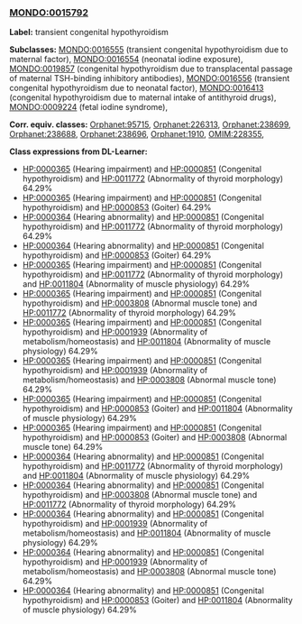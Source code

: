 
### [MONDO:0015792](http://purl.obolibrary.org/obo/MONDO_0015792)
**Label:** transient congenital hypothyroidism

**Subclasses:** [MONDO:0016555](http://purl.obolibrary.org/obo/MONDO_0016555) (transient congenital hypothyroidism due to maternal factor), [MONDO:0016554](http://purl.obolibrary.org/obo/MONDO_0016554) (neonatal iodine exposure), [MONDO:0019857](http://purl.obolibrary.org/obo/MONDO_0019857) (congenital hypothyroidism due to transplacental passage of maternal TSH-binding inhibitory antibodies), [MONDO:0016556](http://purl.obolibrary.org/obo/MONDO_0016556) (transient congenital hypothyroidism due to neonatal factor), [MONDO:0016413](http://purl.obolibrary.org/obo/MONDO_0016413) (congenital hypothyroidism due to maternal intake of antithyroid drugs), [MONDO:0009224](http://purl.obolibrary.org/obo/MONDO_0009224) (fetal iodine syndrome), 

**Corr. equiv. classes:** [Orphanet:95715](http://www.orpha.net/ORDO/Orphanet_95715), [Orphanet:226313](http://www.orpha.net/ORDO/Orphanet_226313), [Orphanet:238699](http://www.orpha.net/ORDO/Orphanet_238699), [Orphanet:238688](http://www.orpha.net/ORDO/Orphanet_238688), [Orphanet:238696](http://www.orpha.net/ORDO/Orphanet_238696), [Orphanet:1910](http://www.orpha.net/ORDO/Orphanet_1910), [OMIM:228355](http://purl.obolibrary.org/obo/OMIM_228355), 

**Class expressions from DL-Learner:**

- [HP:0000365](http://purl.obolibrary.org/obo/HP_0000365) (Hearing impairment) and [HP:0000851](http://purl.obolibrary.org/obo/HP_0000851) (Congenital hypothyroidism) and [HP:0011772](http://purl.obolibrary.org/obo/HP_0011772) (Abnormality of thyroid morphology) 64.29%
- [HP:0000365](http://purl.obolibrary.org/obo/HP_0000365) (Hearing impairment) and [HP:0000851](http://purl.obolibrary.org/obo/HP_0000851) (Congenital hypothyroidism) and [HP:0000853](http://purl.obolibrary.org/obo/HP_0000853) (Goiter) 64.29%
- [HP:0000364](http://purl.obolibrary.org/obo/HP_0000364) (Hearing abnormality) and [HP:0000851](http://purl.obolibrary.org/obo/HP_0000851) (Congenital hypothyroidism) and [HP:0011772](http://purl.obolibrary.org/obo/HP_0011772) (Abnormality of thyroid morphology) 64.29%
- [HP:0000364](http://purl.obolibrary.org/obo/HP_0000364) (Hearing abnormality) and [HP:0000851](http://purl.obolibrary.org/obo/HP_0000851) (Congenital hypothyroidism) and [HP:0000853](http://purl.obolibrary.org/obo/HP_0000853) (Goiter) 64.29%
- [HP:0000365](http://purl.obolibrary.org/obo/HP_0000365) (Hearing impairment) and [HP:0000851](http://purl.obolibrary.org/obo/HP_0000851) (Congenital hypothyroidism) and [HP:0011772](http://purl.obolibrary.org/obo/HP_0011772) (Abnormality of thyroid morphology) and [HP:0011804](http://purl.obolibrary.org/obo/HP_0011804) (Abnormality of muscle physiology) 64.29%
- [HP:0000365](http://purl.obolibrary.org/obo/HP_0000365) (Hearing impairment) and [HP:0000851](http://purl.obolibrary.org/obo/HP_0000851) (Congenital hypothyroidism) and [HP:0003808](http://purl.obolibrary.org/obo/HP_0003808) (Abnormal muscle tone) and [HP:0011772](http://purl.obolibrary.org/obo/HP_0011772) (Abnormality of thyroid morphology) 64.29%
- [HP:0000365](http://purl.obolibrary.org/obo/HP_0000365) (Hearing impairment) and [HP:0000851](http://purl.obolibrary.org/obo/HP_0000851) (Congenital hypothyroidism) and [HP:0001939](http://purl.obolibrary.org/obo/HP_0001939) (Abnormality of metabolism/homeostasis) and [HP:0011804](http://purl.obolibrary.org/obo/HP_0011804) (Abnormality of muscle physiology) 64.29%
- [HP:0000365](http://purl.obolibrary.org/obo/HP_0000365) (Hearing impairment) and [HP:0000851](http://purl.obolibrary.org/obo/HP_0000851) (Congenital hypothyroidism) and [HP:0001939](http://purl.obolibrary.org/obo/HP_0001939) (Abnormality of metabolism/homeostasis) and [HP:0003808](http://purl.obolibrary.org/obo/HP_0003808) (Abnormal muscle tone) 64.29%
- [HP:0000365](http://purl.obolibrary.org/obo/HP_0000365) (Hearing impairment) and [HP:0000851](http://purl.obolibrary.org/obo/HP_0000851) (Congenital hypothyroidism) and [HP:0000853](http://purl.obolibrary.org/obo/HP_0000853) (Goiter) and [HP:0011804](http://purl.obolibrary.org/obo/HP_0011804) (Abnormality of muscle physiology) 64.29%
- [HP:0000365](http://purl.obolibrary.org/obo/HP_0000365) (Hearing impairment) and [HP:0000851](http://purl.obolibrary.org/obo/HP_0000851) (Congenital hypothyroidism) and [HP:0000853](http://purl.obolibrary.org/obo/HP_0000853) (Goiter) and [HP:0003808](http://purl.obolibrary.org/obo/HP_0003808) (Abnormal muscle tone) 64.29%
- [HP:0000364](http://purl.obolibrary.org/obo/HP_0000364) (Hearing abnormality) and [HP:0000851](http://purl.obolibrary.org/obo/HP_0000851) (Congenital hypothyroidism) and [HP:0011772](http://purl.obolibrary.org/obo/HP_0011772) (Abnormality of thyroid morphology) and [HP:0011804](http://purl.obolibrary.org/obo/HP_0011804) (Abnormality of muscle physiology) 64.29%
- [HP:0000364](http://purl.obolibrary.org/obo/HP_0000364) (Hearing abnormality) and [HP:0000851](http://purl.obolibrary.org/obo/HP_0000851) (Congenital hypothyroidism) and [HP:0003808](http://purl.obolibrary.org/obo/HP_0003808) (Abnormal muscle tone) and [HP:0011772](http://purl.obolibrary.org/obo/HP_0011772) (Abnormality of thyroid morphology) 64.29%
- [HP:0000364](http://purl.obolibrary.org/obo/HP_0000364) (Hearing abnormality) and [HP:0000851](http://purl.obolibrary.org/obo/HP_0000851) (Congenital hypothyroidism) and [HP:0001939](http://purl.obolibrary.org/obo/HP_0001939) (Abnormality of metabolism/homeostasis) and [HP:0011804](http://purl.obolibrary.org/obo/HP_0011804) (Abnormality of muscle physiology) 64.29%
- [HP:0000364](http://purl.obolibrary.org/obo/HP_0000364) (Hearing abnormality) and [HP:0000851](http://purl.obolibrary.org/obo/HP_0000851) (Congenital hypothyroidism) and [HP:0001939](http://purl.obolibrary.org/obo/HP_0001939) (Abnormality of metabolism/homeostasis) and [HP:0003808](http://purl.obolibrary.org/obo/HP_0003808) (Abnormal muscle tone) 64.29%
- [HP:0000364](http://purl.obolibrary.org/obo/HP_0000364) (Hearing abnormality) and [HP:0000851](http://purl.obolibrary.org/obo/HP_0000851) (Congenital hypothyroidism) and [HP:0000853](http://purl.obolibrary.org/obo/HP_0000853) (Goiter) and [HP:0011804](http://purl.obolibrary.org/obo/HP_0011804) (Abnormality of muscle physiology) 64.29%


